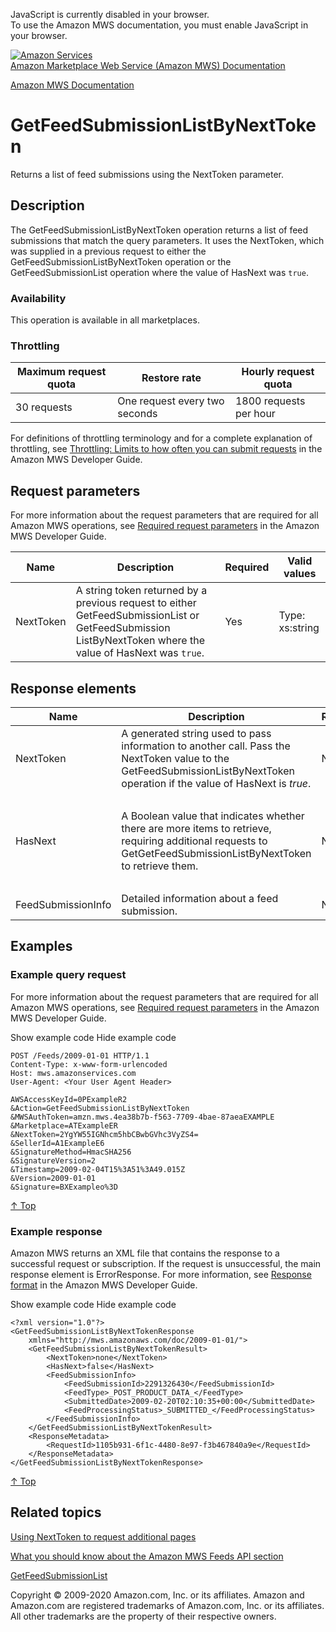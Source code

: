 <div id="MWSDX_noscript">

JavaScript is currently disabled in your browser.  
To use the Amazon MWS documentation, you must enable JavaScript in your
browser.

</div>

<div id="MWSDX_divtop">

[![Amazon
Services](https://images-na.ssl-images-amazon.com/images/G/08/mwsportal/fr_FR/amazonservices.gif "Amazon Services")](http://services.amazon.fr)  
<span id="MWSDX_titlebar">[Amazon Marketplace Web Service (Amazon MWS)
Documentation](https://developer.amazonservices.fr/gp/mws/docs.html)</span>

</div>

<div id="MWSDX_divbottom">

<div id="MWSDX_divleft">

<div id="MWSDX_toc">

</div>

</div>

<div id="MWSDX_divright">

<div id="MWSDX_content">

<span id="MWSDX_breadcrumbs">[Amazon MWS
Documentation](https://developer.amazonservices.fr/gp/mws/docs.html)</span>

<div id="Feeds_GetFeedSubmissionListByNextToken" class="nested0">

GetFeedSubmissionListByNextToken
================================

<div class="body">

<span class="ph">Returns a list of feed submissions using the <span
class="keyword parmname">NextToken</span> parameter.</span>

</div>

<div id="Description" class="topic concept nested1">

Description
-----------

<div class="body conbody">

The <span id="Description__GetFeedSubmissionListByNextToken"
class="keyword apiname">GetFeedSubmissionListByNextToken</span>
operation returns a list of feed submissions that match the query
parameters. It uses the <span class="keyword parmname">NextToken</span>,
which was supplied in a previous request to either the <span
class="keyword apiname">GetFeedSubmissionListByNextToken</span>
operation or the <span
class="keyword apiname">GetFeedSubmissionList</span> operation where the
value of <span class="keyword parmname">HasNext</span> was `true`.

<div class="section">

### Availability

This operation is available in all marketplaces.

</div>

<div class="section">

### Throttling

<div class="p">

<div class="tablenoborder">

| Maximum request quota | Restore rate                  | Hourly request quota   |
|-----------------------|-------------------------------|------------------------|
| 30 requests           | One request every two seconds | 1800 requests per hour |

</div>

<span class="ph">For definitions of throttling terminology and for a
complete explanation of throttling, see
<a href="../dev_guide/DG_Throttling.md" class="xref">Throttling: Limits to how often you can submit requests</a>
in the <span class="ph">Amazon MWS Developer Guide</span>.</span>

</div>

</div>

</div>

</div>

<div id="RequestParameters" class="topic reference nested1">

Request parameters
------------------

<div class="body refbody">

<div class="section">

<span class="ph">For more information about the request parameters that
are required for all <span class="ph">Amazon MWS</span> operations, see
<a href="../dev_guide/DG_RequiredRequestParameters.md" class="xref">Required request parameters</a>
in the <span class="ph">Amazon MWS Developer Guide</span>.</span>

</div>

<div class="tablenoborder">

| Name                                            | Description                                                                                                                                                                                                                                                               | Required | Valid values                            |
|-------------------------------------------------|---------------------------------------------------------------------------------------------------------------------------------------------------------------------------------------------------------------------------------------------------------------------------|----------|-----------------------------------------|
| <span class="keyword parmname">NextToken</span> | A string token returned by a previous request to either <span class="keyword apiname">GetFeedSubmissionList</span> or <span class="keyword apiname">GetFeedSubmission ListByNextToken</span> where the value of <span class="keyword parmname">HasNext</span> was `true`. | Yes      | <span class="ph">Type: xs:string</span> |

</div>

</div>

</div>

<div id="ResponseElements" class="topic reference nested1">

Response elements
-----------------

<div class="body refbody">

<div class="tablenoborder">

<table id="ResponseElements__ResponseElementsTable" class="table" data-cellpadding="4" data-cellspacing="0" data-summary="" data-frame="border" data-border="1" data-rules="all">
<colgroup>
<col style="width: 25%" />
<col style="width: 25%" />
<col style="width: 25%" />
<col style="width: 25%" />
</colgroup>
<thead>
<tr class="header">
<th>Name</th>
<th>Description</th>
<th>Required</th>
<th>Valid values</th>
</tr>
</thead>
<tbody>
<tr class="odd">
<td><span class="keyword parmname">NextToken</span></td>
<td>A generated string used to pass information to another call. Pass the <span class="keyword parmname">NextToken</span> value to the <span class="keyword apiname">GetFeedSubmissionListByNextToken</span> operation if the value of <span class="keyword parmname">HasNext</span> is <var class="keyword varname">true</var>.</td>
<td>No</td>
<td><span class="ph">Type: xs:string</span></td>
</tr>
<tr class="even">
<td><span class="keyword parmname">HasNext</span></td>
<td>A Boolean value that indicates whether there are more items to retrieve, requiring additional requests to <span class="keyword apiname">GetGetFeedSubmissionListByNextToken</span> to retrieve them.</td>
<td>No</td>
<td><p>The value <var class="keyword varname">true</var> means there are more items to retrieve; otherwise <var class="keyword varname">false</var>.</p>
<span class="ph">Type: xs:boolean</span></td>
</tr>
<tr class="odd">
<td><span class="keyword parmname">FeedSubmissionInfo</span></td>
<td><span class="ph">Detailed information about a feed submission.</span></td>
<td>No</td>
<td>Type: <a href="Feeds_Datatypes.md#FeedSubmissionInfo" class="xref" title="Detailed information about a feed submission.">FeedSubmissionInfo</a></td>
</tr>
</tbody>
</table>

</div>

</div>

</div>

<div id="Examples" class="topic reference nested1">

Examples
--------

<div class="body refbody">

<div class="section">

### Example query request

<span class="ph">For more information about the request parameters that
are required for all <span class="ph">Amazon MWS</span> operations, see
<a href="../dev_guide/DG_RequiredRequestParameters.md" class="xref">Required request parameters</a>
in the <span class="ph">Amazon MWS Developer Guide</span>.</span>

<span class="ph expander"> <span class="keyword parmname xshow">Show
example code</span> <span class="keyword parmname xhide">Hide example
code</span> </span>

<div class="sectiondiv content">

    POST /Feeds/2009-01-01 HTTP/1.1
    Content-Type: x-www-form-urlencoded
    Host: mws.amazonservices.com
    User-Agent: <Your User Agent Header>

    AWSAccessKeyId=0PExampleR2
    &Action=GetFeedSubmissionListByNextToken
    &MWSAuthToken=amzn.mws.4ea38b7b-f563-7709-4bae-87aeaEXAMPLE
    &Marketplace=ATExampleER
    &NextToken=2YgYW55IGNhcm5hbCBwbGVhc3VyZS4=
    &SellerId=A1ExampleE6
    &SignatureMethod=HmacSHA256
    &SignatureVersion=2
    &Timestamp=2009-02-04T15%3A51%3A49.015Z
    &Version=2009-01-01
    &Signature=BXExampleo%3D

<a href="#Examples" class="xref">↑ Top</a>

</div>

</div>

<div class="section">

### Example response

<span class="ph">Amazon MWS returns an XML file that contains the
response to a successful request or subscription. If the request is
unsuccessful, the main response element is <span
class="keyword apiname">ErrorResponse</span>. For more information, see
<a href="../dev_guide/DG_ResponseFormat.md" class="xref">Response format</a>
in the <span class="ph">Amazon MWS Developer Guide</span>.</span>

<span class="ph expander"> <span class="keyword parmname xshow">Show
example code</span> <span class="keyword parmname xhide">Hide example
code</span> </span>

<div class="sectiondiv content">

    <?xml version="1.0"?>
    <GetFeedSubmissionListByNextTokenResponse
        xmlns="http://mws.amazonaws.com/doc/2009-01-01/">
        <GetFeedSubmissionListByNextTokenResult>
            <NextToken>none</NextToken>
            <HasNext>false</HasNext>
            <FeedSubmissionInfo>
                <FeedSubmissionId>2291326430</FeedSubmissionId>
                <FeedType>_POST_PRODUCT_DATA_</FeedType>
                <SubmittedDate>2009-02-20T02:10:35+00:00</SubmittedDate>
                <FeedProcessingStatus>_SUBMITTED_</FeedProcessingStatus>
            </FeedSubmissionInfo>
        </GetFeedSubmissionListByNextTokenResult>
        <ResponseMetadata>
            <RequestId>1105b931-6f1c-4480-8e97-f3b467840a9e</RequestId>
        </ResponseMetadata>
    </GetFeedSubmissionListByNextTokenResponse>

<a href="#Examples" class="xref">↑ Top</a>

</div>

</div>

</div>

</div>

<div id="RelatedActions" class="topic nested1">

Related topics
--------------

<div class="body">

<a href="../dev_guide/DG_NextToken.md" class="xref">Using NextToken to request additional pages</a>

<a href="../feeds/Feeds_Overview.md" class="xref">What you should know about the Amazon MWS Feeds API section</a>

<a href="Feeds_GetFeedSubmissionList.md" class="xref" title="Returns a list of all feed submissions submitted in the previous 90 days.">GetFeedSubmissionList</a>

</div>

</div>

</div>

<div id="MWSDX_footer">

Copyright © 2009-2020 Amazon.com, Inc. or its affiliates. Amazon and
Amazon.com are registered trademarks of Amazon.com, Inc. or its
affiliates. All other trademarks are the property of their respective
owners.

</div>

</div>

</div>

<div style="clear: both;">

</div>

</div>
